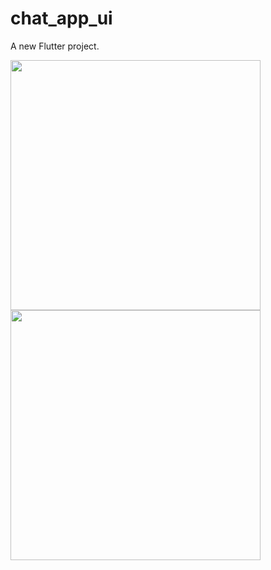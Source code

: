 # chat_app_ui

A new Flutter project.

<img src="https://raw.githubusercontent.com/trsimanto/chat_app_ui/master/home.jpg"  width="400"><img src="https://raw.githubusercontent.com/trsimanto/chat_app_ui/master/chat.jpg"  width="400">

